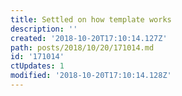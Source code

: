 ```yaml
---
title: Settled on how template works
description: ''
created: '2018-10-20T17:10:14.127Z'
path: posts/2018/10/20/171014.md
id: '171014'
ctUpdates: 1
modified: '2018-10-20T17:10:14.128Z'
---
```

